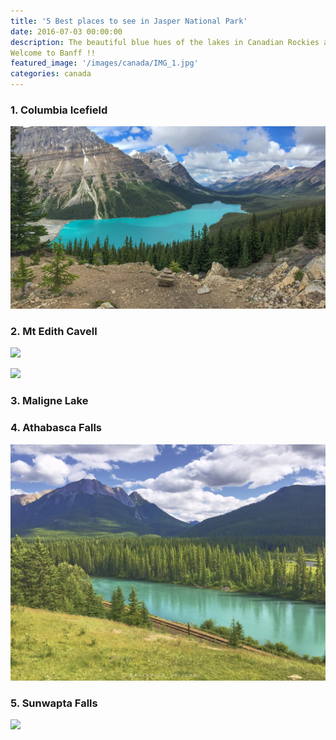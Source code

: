```yaml
---
title: '5 Best places to see in Jasper National Park'
date: 2016-07-03 00:00:00
description: The beautiful blue hues of the lakes in Canadian Rockies are too good too believe, that they are often accused of being subject to human tampering. When Canadian-Pacific Railway was attracting tourists from all over the world in 1890’s to compete with the beauty of the Alps, they were accused of achieving such hues by adding dye to the lakes or by painting the lake beds as it looks too beautiful to be real.
Welcome to Banff !!
featured_image: '/images/canada/IMG_1.jpg'
categories: canada
---
```


### 1. Columbia Icefield



![](/images/canada/peyto.jpg)

### 2. Mt Edith Cavell


![](/images/canada/f1182848.jpg)

![](/images/canada/f0848640.jpg)
### 3. Maligne Lake
### 4. Athabasca Falls

![](/images/canada/IMG_8278.jpg)
### 5. Sunwapta Falls

![](/images/canada/f1882432.jpg)










